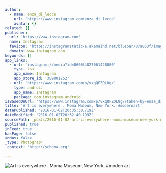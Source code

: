 ```yaml
---
author:
  - name: enza_di_lecce
    url: 'https://www.instagram.com/enza_di_lecce'
    avatar: {}
related: []
publisher:
  url: 'https://www.instagram.com'
  name: Instagram
  favicon: 'https://instagramstatic-a.akamaihd.net/bluebar/07a863f/images/ico/favicon.ico'
  domain: www.instagram.com
keywords: []
app_links:
  - url: 'instagram://media?id=860654827061428000'
    type: ios
    app_name: Instagram
    app_store_id: '389801252'
  - url: 'https://www.instagram.com/p/vxqQFZOL8g/'
    type: android
    app_name: Instagram
    package: com.instagram.android
isBasedOnUrl: 'https://www.instagram.com/p/vxqQFZOL8g/?taken-by=enza_di_lecce'
title: 'Art is everywhere . Moma Museum, New York. #modernart'
datePublished: '2016-01-02T20:35:30.719Z'
dateModified: '2016-01-02T20:32:40.799Z'
sourcePath: _posts/2016-01-02-art-is-everywhere--moma-museum-new-york-modernart.md
published: true
inFeed: true
hasPage: false
inNav: false
_type: Photograph
_context: 'http://schema.org'

---
```

![Art is everywhere &period; Moma Museum&comma; New York&period; &num;modernart](https://scontent.cdninstagram.com/hphotos-frc/t51.2885-15/e15/10756006_788116171247668_963962720_n.jpg)